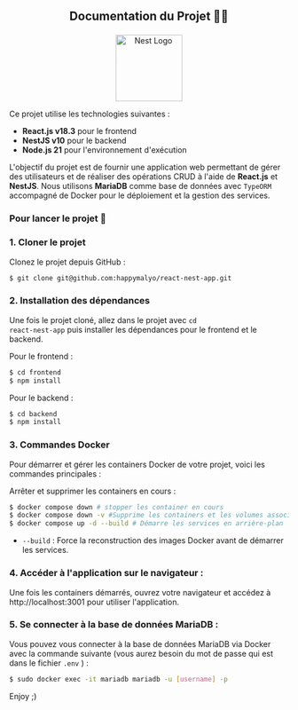 ## <p align="center"> Documentation du Projet 👨‍💻</p>

<p align="center">
  <a href="http://nestjs.com/" target="blank"><img src="https://nestjs.com/img/logo-small.svg" width="120" alt="Nest Logo" /></a>
</p>

Ce projet utilise les technologies suivantes :

- **React.js v18.3** pour le frontend
- **NestJS v10** pour le backend
- **Node.js 21** pour l'environnement d'exécution

L'objectif du projet est de fournir une application web permettant de gérer des utilisateurs et de réaliser des opérations CRUD à l'aide de **React.js** et **NestJS**. Nous utilisons **MariaDB** comme base de données avec <code>TypeORM</code> accompagné de Docker pour le déploiement et la gestion des services.

### Pour lancer le projet 🚀

### 1. Cloner le projet

Clonez le projet depuis GitHub :

```bash
$ git clone git@github.com:happymalyo/react-nest-app.git
```

### 2. Installation des dépendances

Une fois le projet cloné, allez dans le projet avec <code>cd react-nest-app</code> puis installer les dépendances pour le frontend et le backend.

Pour le frontend :

```bash
$ cd frontend
$ npm install
```

Pour le backend :

```bash
$ cd backend
$ npm install
```

### 3. Commandes Docker

Pour démarrer et gérer les containers Docker de votre projet, voici les commandes principales :

Arrêter et supprimer les containers en cours :

```bash
$ docker compose down # stopper les container en cours
$ docker compose down -v #Supprime les containers et les volumes associés.
$ docker compose up -d --build # Démarre les services en arrière-plan
```

- <code>--build</code> : Force la reconstruction des images Docker avant de démarrer les services.

### 4. Accéder à l'application sur le navigateur :

Une fois les containers démarrés, ouvrez votre navigateur et accédez à http://localhost:3001 pour utiliser l'application.

### 5. Se connecter à la base de données MariaDB :

Vous pouvez vous connecter à la base de données MariaDB via Docker avec la commande suivante (vous aurez besoin du mot de passe qui est dans le fichier <code>.env</code> ) :

```bash
$ sudo docker exec -it mariadb mariadb -u [username] -p
```

Enjoy ;)
